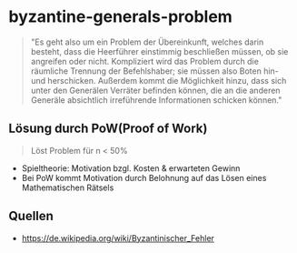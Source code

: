 # byzantine-generals-problem

> "Es geht also um ein Problem der Übereinkunft, welches darin besteht, dass die Heerführer einstimmig beschließen
> müssen, ob sie angreifen oder nicht. Kompliziert wird das Problem durch die räumliche Trennung der Befehlshaber; sie
> müssen also Boten hin- und herschicken. Außerdem kommt die Möglichkeit hinzu, dass sich unter den Generälen Verräter
> befinden können, die an die anderen Generäle absichtlich irreführende Informationen schicken können."

## Lösung durch PoW(Proof of Work)

> Löst Problem für n < 50%

- Spieltheorie: Motivation bzgl. Kosten & erwarteten Gewinn
- Bei PoW kommt Motivation durch Belohnung auf das Lösen eines Mathematischen Rätsels

## Quellen

- <https://de.wikipedia.org/wiki/Byzantinischer_Fehler>
